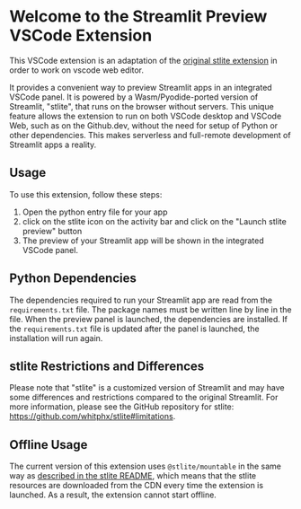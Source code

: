# Welcome to the Streamlit Preview VSCode Extension

This VSCode extension is an adaptation of the [original stlite extension](https://marketplace.visualstudio.com/items?itemName=whitphx.vscode-stlite) in order to work on vscode web editor.

It provides a convenient way to preview Streamlit apps in an integrated VSCode panel. It is powered by a Wasm/Pyodide-ported version of Streamlit, "stlite", that runs on the browser without servers. This unique feature allows the extension to run on both VSCode desktop and VSCode Web, such as on the Github.dev, without the need for setup of Python or other dependencies. This makes serverless and full-remote development of Streamlit apps a reality.

## Usage

To use this extension, follow these steps:

1. Open the python entry file for your app
1. click on the stlite icon on the activity bar and click on the "Launch stlite preview" button
5. The preview of your Streamlit app will be shown in the integrated VSCode panel.

## Python Dependencies

The dependencies required to run your Streamlit app are read from the `requirements.txt` file. The package names must be written line by line in the file. When the preview panel is launched, the dependencies are installed. If the `requirements.txt` file is updated after the panel is launched, the installation will run again.

## stlite Restrictions and Differences

Please note that "stlite" is a customized version of Streamlit and may have some differences and restrictions compared to the original Streamlit. For more information, please see the GitHub repository for stlite: https://github.com/whitphx/stlite#limitations.

## Offline Usage

The current version of this extension uses `@stlite/mountable` in the same way as [described in the stlite README](https://github.com/whitphx/stlite#limitations), which means that the stlite resources are downloaded from the CDN every time the extension is launched. As a result, the extension cannot start offline.

